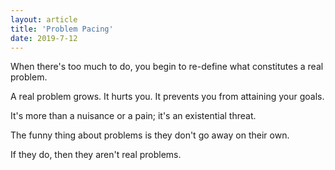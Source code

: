 ```yaml
---
layout: article
title: 'Problem Pacing'
date: 2019-7-12
---
```


When there's too much to do, you begin to re-define what constitutes a real problem.

A real problem grows. It hurts you. It prevents you from attaining your goals.

It's more than a nuisance or a pain; it's an existential threat.

The funny thing about problems is they don't go away on their own.

If they do, then they aren't real problems.
